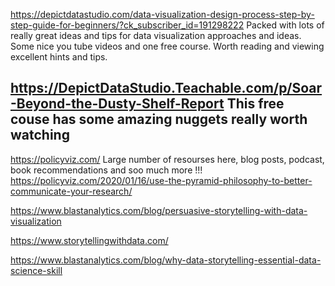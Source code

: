 https://depictdatastudio.com/data-visualization-design-process-step-by-step-guide-for-beginners/?ck_subscriber_id=191298222
Packed with lots of really great ideas and tips for data visualization approaches and ideas.  Some nice you tube videos and one free course.  Worth reading and viewing excellent hints and tips.

 https://DepictDataStudio.Teachable.com/p/Soar-Beyond-the-Dusty-Shelf-Report
 This free couse has some amazing nuggets really worth watching 
-----------------------------------------------------------------------------------
https://policyviz.com/
Large number of resourses here, blog posts, podcast, book recommendations and soo much more !!!
https://policyviz.com/2020/01/16/use-the-pyramid-philosophy-to-better-communicate-your-research/


https://www.blastanalytics.com/blog/persuasive-storytelling-with-data-visualization

https://www.storytellingwithdata.com/


https://www.blastanalytics.com/blog/why-data-storytelling-essential-data-science-skill
